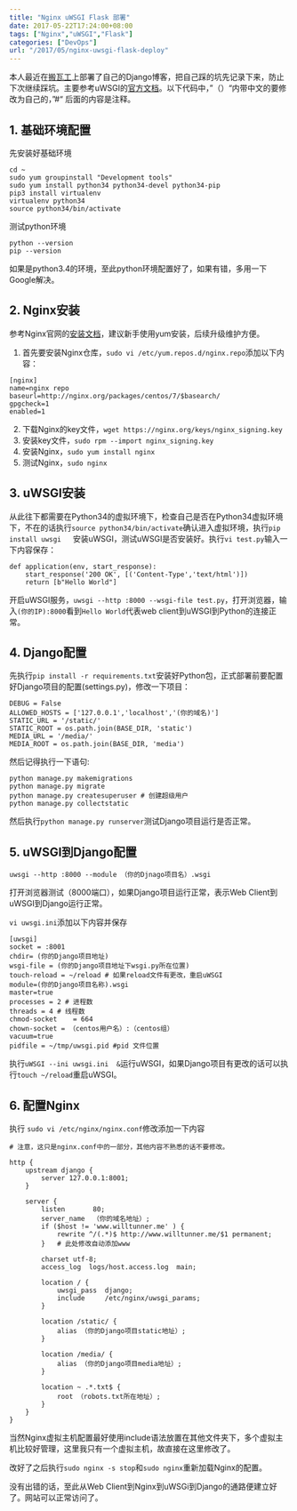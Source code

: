 ```yaml
---
title: "Nginx uWSGI Flask 部署"
date: 2017-05-22T17:24:00+08:00
tags: ["Nginx","uWSGI","Flask"]
categories: ["DevOps"]
url: "/2017/05/nginx-uwsgi-flask-deploy"
---
```


本人最近在[搬瓦工](https://bandwagonhost.com/ "bandwagonhost")上部署了自己的Django博客，把自己踩的坑先记录下来，防止下次继续踩坑。主要参考uWSGI的[官方文档](http://uwsgi-docs.readthedocs.io/en/latest/tutorials/Django_and_nginx.html "Setting up Django and your web server with uWSGI and nginx")。以下代码中，”（）“内带中文的要修改为自己的，”#“ 后面的内容是注释。

## 1. 基础环境配置

先安装好基础环境

```
cd ~
sudo yum groupinstall "Development tools"
sudo yum install python34 python34-devel python34-pip
pip3 install virtualenv
virtualenv python34
source python34/bin/activate

```

测试python环境

```
python --version
pip --version
```

如果是python3.4的环境，至此python环境配置好了，如果有错，多用一下Google解决。

## 2. Nginx安装

参考Nginx官网的[安装文档](https://nginx.org/en/linux_packages.html "Nginx安装文档")，建议新手使用yum安装，后续升级维护方便。

1. 首先要安装Nginx仓库，`sudo vi /etc/yum.repos.d/nginx.repo`添加以下内容：

```
[nginx]
name=nginx repo
baseurl=http://nginx.org/packages/centos/7/$basearch/
gpgcheck=1
enabled=1
```

2. 下载Nginx的key文件，`wget https://nginx.org/keys/nginx_signing.key`
3. 安装key文件，`sudo rpm --import nginx_signing.key`
4. 安装Nginx，`sudo yum install nginx`
5. 测试Nginx，`sudo nginx`

## 3. uWSGI安装

从此往下都需要在Python34的虚拟环境下，检查自己是否在Python34虚拟环境下，不在的话执行`source python34/bin/activate`确认进入虚拟环境，执行`pip install uwsgi	`安装uWSGI，测试uWSGI是否安装好。执行`vi test.py`输入一下内容保存：

```
def application(env, start_response):
    start_response('200 OK', [('Content-Type','text/html')])
    return [b"Hello World"]
```

 开启uWSGI服务，`uwsgi --http :8000 --wsgi-file test.py`，打开浏览器，输入`(你的IP):8000`看到`Hello World`代表web client到uWSGI到Python的连接正常。

## 4. Django配置

先执行`pip install -r requirements.txt`安装好Python包，正式部署前要配置好Django项目的配置(settings.py)，修改一下项目：

```
DEBUG = False
ALLOWED_HOSTS = ['127.0.0.1','localhost','(你的域名)']
STATIC_URL = '/static/'
STATIC_ROOT = os.path.join(BASE_DIR, 'static')
MEDIA_URL = '/media/'
MEDIA_ROOT = os.path.join(BASE_DIR, 'media')
```

然后记得执行一下语句:

```
python manage.py makemigrations
python manage.py migrate
python manage.py createsuperuser # 创建超级用户
python manage.py collectstatic
```

然后执行`python manage.py runserver`测试Django项目运行是否正常。

## 5. uWSGI到Django配置

```
uwsgi --http :8000 --module （你的Djnago项目名）.wsgi
```

打开浏览器测试（8000端口），如果Django项目运行正常，表示Web Client到uWSGI到Django运行正常。

`vi uwsgi.ini`添加以下内容并保存

```
[uwsgi]
socket = :8001
chdir= (你的Django项目地址)
wsgi-file = (你的Django项目地址下wsgi.py所在位置)
touch-reload = ~/reload # 如果reload文件有更改，重启uWSGI
module=(你的Django项目名称).wsgi
master=true
processes = 2 # 进程数
threads = 4 # 线程数
chmod-socket    = 664
chown-socket = （centos用户名）:（centos组）
vacuum=true
pidfile = ~/tmp/uwsgi.pid #pid 文件位置 
```

执行`uWSGI --ini uwsgi.ini  &`运行uWSGI，如果Django项目有更改的话可以执行`touch ~/reload`重启uWSGI。

## 6. 配置Nginx 

执行 `sudo vi /etc/nginx/nginx.conf`修改添加一下内容

```
# 注意，这只是nginx.conf中的一部分，其他内容不熟悉的话不要修改。

http {
    upstream django {
        server 127.0.0.1:8001;
    }

    server {
        listen       80;
        server_name  （你的域名地址）;
        if ($host != 'www.willtunner.me' ) {
            rewrite ^/(.*)$ http://www.willtunner.me/$1 permanent;
        }   # 此处修改自动添加www

        charset utf-8;
        access_log  logs/host.access.log  main;

        location / {
            uwsgi_pass  django;
            include     /etc/nginx/uwsgi_params;
        }

        location /static/ {
            alias （你的Django项目static地址）;
        }

        location /media/ {
            alias （你的Django项目media地址）;
        }

        location ~ .*.txt$ {
            root （robots.txt所在地址）;
        }
    }
}
```

当然Nginx虚拟主机配置最好使用include语法放置在其他文件夹下，多个虚拟主机比较好管理，这里我只有一个虚拟主机，故直接在这里修改了。

改好了之后执行`sudo nginx -s stop`和`sudo nginx`重新加载Nginx的配置。

没有出错的话，至此从Web Client到Nginx到uWSGi到Django的通路便建立好了。网站可以正常访问了。